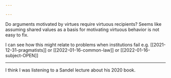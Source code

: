 ```yaml
---

---
```


Do arguments motivated by virtues require virtuous recipients? Seems like assuming shared values as a basis for motivating virtuous behavior is not easy to fix. 

I can see how this might relate to problems when institutions fail e.g. [[2021-12-31-pragmatists]] or [[2022-01-16-common-law]] or [[2022-01-16-subject-OPEN]]


**** 

I think I was listening to a Sandel lecture about his 2020 book.  
